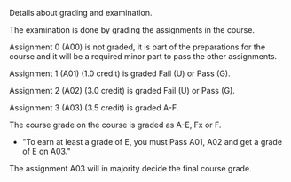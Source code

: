 <!--
Grading and examination
-------------------------
-->

Details about grading and examination.

The examination is done by grading the assignments in the course.

Assignment 0 (A00) is not graded, it is part of the preparations for the course and it will be a required minor part to pass the other assignments.

Assignment 1 (A01) (1.0 credit) is graded Fail (U) or Pass (G).

Assignment 2 (A02) (3.0 credit) is graded Fail (U) or Pass (G).

Assignment 3 (A03) (3.5 credit) is graded A-F.

The course grade on the course is graded as A-E, Fx or F.

* "To earn at least a grade of E, you must Pass A01, A02 and get a grade of E on A03."

The assignment A03 will in majority decide the final course grade.
